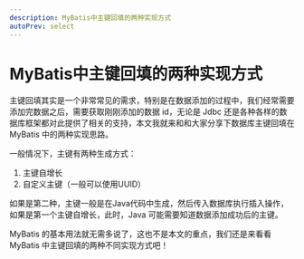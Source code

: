```yaml
---
description: MyBatis中主键回填的两种实现方式
autoPrev: select
---
```


# MyBatis中主键回填的两种实现方式

主键回填其实是一个非常常见的需求，特别是在数据添加的过程中，我们经常需要添加完数据之后，需要获取刚刚添加的数据 id，无论是 Jdbc 还是各种各样的数据库框架都对此提供了相关的支持，本文我就来和和大家分享下数据库主键回填在 MyBatis 中的两种实现思路。

一般情况下，主键有两种生成方式：
1. 主键自增长
2. 自定义主键（一般可以使用UUID）

如果是第二种，主键一般是在Java代码中生成，然后传入数据库执行插入操作，如果是第一个主键自增长，此时，Java 可能需要知道数据添加成功后的主键。

MyBatis 的基本用法就无需多说了，这也不是本文的重点，我们还是来看看 MyBatis 中主键回填的两种不同实现方式吧！


